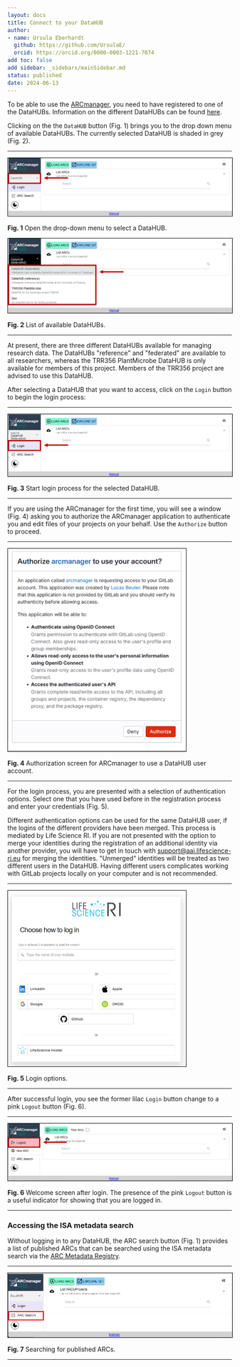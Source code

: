 ```yaml
---
layout: docs
title: Connect to your DataHUB
author:
- name: Ursula Eberhardt
  github: https://github.com/UrsulaE/
  orcid: https://orcid.org/0000-0003-1221-7074
add toc: false
add sidebar: _sidebars/mainSidebar.md
status: published
date: 2024-06-13
---
```


To be able to use the [ARCmanager](https://nfdi4plants.de/arcmanager/app/index.html), you need to have registered to one of the DataHUBs. Information on the different DataHUBs can be found [here](https://www.nfdi4plants.de/content/datahub.html).

Clicking on the the `DataHUB` button (Fig. 1) brings you to the drop down menu of available DataHUBs. The currently selected DataHUB is shaded in grey (Fig. 2).

---

<img src="../img/ARCmanager_login_1a.png" style="border: 1px solid  black;" />

**Fig. 1** Open the drop-down menu to select a DataHUB.

<img src="../img/ARCmanager_login_1b.png" style="border: 1px solid  black;" />

**Fig. 2** List of available DataHUBs.

---

At present, there are three different DataHUBs available for managing research data. The DataHUBs "reference" and "federated" are available to all researchers, whereas the TRR356 PlantMicrobe DataHUB is only available for members of this project.  Members of the TRR356 project are advised to use this DataHUB. 

<!--Collaborators of TRR356 research are welcome to the TRR356 PlantMicrobe DataHUB and will be admitted upon request to (**whose email?**).-->

After selecting a DataHUB that you want to access, click on the `Login` button to begin the login process:

---

<img src="../img/ARCmanager_login_2.png" style="border: 1px solid  black;" />

**Fig. 3** Start login process for the selected DataHUB.

---

If you are using the ARCmanager for the first time, you will see a window (Fig. 4) asking you to authorize the ARCmanager application to authenticate you and edit files of your projects on your behalf. Use the `Authorize` button to proceed.

---

<img src="../img/ARCmanager_login_2b.png" width="400" style="border: 1px solid  black;" />

**Fig. 4** Authorization screen for ARCmanager to use a DataHUB user account.

---

For the login process, you are presented with a selection of authentication options. Select one that you have used before in the registration process and enter your credentials (Fig. 5). 
    
Different authentication options can be used for the same DataHUB user, if the logins of the different providers have been merged. This process is mediated by Life Science RI. If you are not presented with the option to merge your identities during the registration of an additional identity via another provider, you will have to get in touch with support@aai.lifescience-ri.eu for merging the identities. "Unmerged" identities will be treated as two different users in the DataHUB. Having different users complicates working with GitLab projects locally on your computer and is not recommended.

---

<img src="../img/ARCmanager_login_3.png" width="400" style="border: 1px solid  black;" />

**Fig. 5** Login options.

---

After successful login, you see the former lilac `Login` button change to a pink `Logout` button (Fig. 6).

---

<img src="../img/ARCmanager_login_4.png" style="border: 1px solid  black;" />

**Fig. 6** Welcome screen after login. The presence of the pink `Logout` button is a useful indicator for showing that you are logged in.

---

### Accessing the ISA metadata search

Without logging in to any DataHUB, the ARC search button (Fig. 1) provides a list of published ARCs that can be searched using the ISA metadata search via the [ARC Metadata Registry](https://arc-metadata-registry.readthedocs.io/en/latest/).

---

<img src="../img/ARCmanager_login_5.png" style="border: 1px solid  black;" />

**Fig. 7** Searching for published ARCs.

---